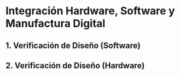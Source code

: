 # Integración Hardware, Software y Manufactura Digital

## 1. Verificación de Diseño (Software)


## 2. Verificación de Diseño (Hardware)


